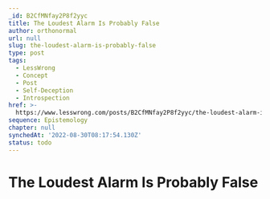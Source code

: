 ```yaml
---
_id: B2CfMNfay2P8f2yyc
title: The Loudest Alarm Is Probably False
author: orthonormal
url: null
slug: the-loudest-alarm-is-probably-false
type: post
tags:
  - LessWrong
  - Concept
  - Post
  - Self-Deception
  - Introspection
href: >-
  https://www.lesswrong.com/posts/B2CfMNfay2P8f2yyc/the-loudest-alarm-is-probably-false
sequence: Epistemology
chapter: null
synchedAt: '2022-08-30T08:17:54.130Z'
status: todo
---
```


# The Loudest Alarm Is Probably False

